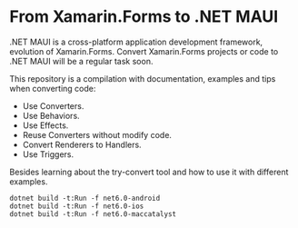 # From Xamarin.Forms to .NET MAUI 

.NET MAUI is a cross-platform application development framework, evolution of Xamarin.Forms. Convert Xamarin.Forms projects or code to .NET MAUI will be a regular task soon.

This repository is a compilation with documentation, examples and tips when converting code: 
- Use Converters.
- Use Behaviors.
- Use Effects.
- Reuse Converters without modify code.
- Convert Renderers to Handlers.
- Use Triggers.

Besides learning about the try-convert tool and how to use it with different examples. 

```
dotnet build -t:Run -f net6.0-android
dotnet build -t:Run -f net6.0-ios
dotnet build -t:Run -f net6.0-maccatalyst
```
